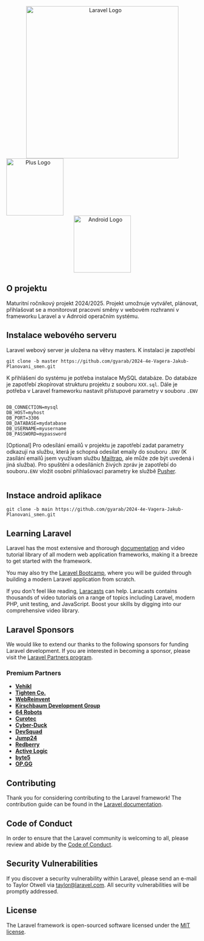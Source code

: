 <p align="center">
<a href="https://laravel.com" target="_blank"><img src="https://raw.githubusercontent.com/laravel/art/master/logo-lockup/5%20SVG/2%20CMYK/1%20Full%20Color/laravel-logolockup-cmyk-red.svg" width="400" alt="Laravel Logo"></a> 
  <a href="https://laravel.com" target="_blank"><img src="https://upload.wikimedia.org/wikipedia/commons/thumb/9/9e/Plus_symbol.svg/1200px-Plus_symbol.svg.png" height="150" width="150" style="margin-right: 400" alt="Plus Logo"></a>
<a href="https://laravel.com" target="_blank"><img src="https://upload.wikimedia.org/wikipedia/commons/thumb/c/c1/Android_Studio_icon_%282023%29.svg/2048px-Android_Studio_icon_%282023%29.svg.png"  height="150" width="150" alt="Android Logo"></a>

</p>

<!--<p align="center">
<a href="https://github.com/laravel/framework/actions"><img src="https://github.com/laravel/framework/workflows/tests/badge.svg" alt="Build Status"></a>
<a href="https://packagist.org/packages/laravel/framework"><img src="https://img.shields.io/packagist/dt/laravel/framework" alt="Total Downloads"></a>
<a href="https://packagist.org/packages/laravel/framework"><img src="https://img.shields.io/packagist/v/laravel/framework" alt="Latest Stable Version"></a>
<a href="https://packagist.org/packages/laravel/framework"><img src="https://img.shields.io/packagist/l/laravel/framework" alt="License"></a>
</p>-->

## O projektu

Maturitní ročníkový projekt 2024/2025. Projekt umožnuje vytvářet, plánovat, přihlašovat se a monitorovat pracovní směny v webovém rozhranní v frameworku Laravel a v Adnroid operačním systému. 

## Instalace webového serveru

Laravel webový server je uložena na větvy masters. K instalaci je zapotřebí 
```git
git clone -b master https://github.com/gyarab/2024-4e-Vagera-Jakub-Planovani_smen.git
```
K přihlášení do systému je potřeba instalace MySQL databáze. Do databáze je zapotřebí zkopírovat strukturu projektu z souboru `XXX.sql`. Dále je potřeba v Laravel frameworku nastavit přístupové parametry v souboru `.ENV`
```env

DB_CONNECTION=mysql
DB_HOST=myhost
DB_PORT=3306
DB_DATABASE=mydatabase
DB_USERNAME=myusername
DB_PASSWORD=mypassword

```
[Optional] Pro odesílání emailů v projektu je zapotřebí zadat parametry odkazují na službu, která je schopná odesílat emaily do souboru `.ENV` (K zasílání emailů jsem využívam službu [Mailtrap](https://mailtrap.io/), ale může zde být uvedená i jiná služba). Pro spuštění a odesíláních živých zpráv je zapotřebí do souboru`.ENV` vložit osobní přihlašovací parametry ke službě [Pusher](https://pusher.com/). 
```env
```
## Instace android aplikace
```
git clone -b main https://github.com/gyarab/2024-4e-Vagera-Jakub-Planovani_smen.git
```

## Learning Laravel

Laravel has the most extensive and thorough [documentation](https://laravel.com/docs) and video tutorial library of all modern web application frameworks, making it a breeze to get started with the framework.

You may also try the [Laravel Bootcamp](https://bootcamp.laravel.com), where you will be guided through building a modern Laravel application from scratch.

If you don't feel like reading, [Laracasts](https://laracasts.com) can help. Laracasts contains thousands of video tutorials on a range of topics including Laravel, modern PHP, unit testing, and JavaScript. Boost your skills by digging into our comprehensive video library.

## Laravel Sponsors

We would like to extend our thanks to the following sponsors for funding Laravel development. If you are interested in becoming a sponsor, please visit the [Laravel Partners program](https://partners.laravel.com).

### Premium Partners

- **[Vehikl](https://vehikl.com/)**
- **[Tighten Co.](https://tighten.co)**
- **[WebReinvent](https://webreinvent.com/)**
- **[Kirschbaum Development Group](https://kirschbaumdevelopment.com)**
- **[64 Robots](https://64robots.com)**
- **[Curotec](https://www.curotec.com/services/technologies/laravel/)**
- **[Cyber-Duck](https://cyber-duck.co.uk)**
- **[DevSquad](https://devsquad.com/hire-laravel-developers)**
- **[Jump24](https://jump24.co.uk)**
- **[Redberry](https://redberry.international/laravel/)**
- **[Active Logic](https://activelogic.com)**
- **[byte5](https://byte5.de)**
- **[OP.GG](https://op.gg)**

## Contributing

Thank you for considering contributing to the Laravel framework! The contribution guide can be found in the [Laravel documentation](https://laravel.com/docs/contributions).

## Code of Conduct

In order to ensure that the Laravel community is welcoming to all, please review and abide by the [Code of Conduct](https://laravel.com/docs/contributions#code-of-conduct).

## Security Vulnerabilities

If you discover a security vulnerability within Laravel, please send an e-mail to Taylor Otwell via [taylor@laravel.com](mailto:taylor@laravel.com). All security vulnerabilities will be promptly addressed.

## License

The Laravel framework is open-sourced software licensed under the [MIT license](https://opensource.org/licenses/MIT).
